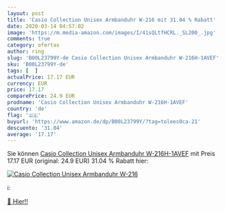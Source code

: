 ```yaml
---
layout: post
title: 'Casio Collection Unisex Armbanduhr W-216 mit 31.04 % Rabatt'
date: 2020-03-14 04:57:02
image: 'https://m.media-amazon.com/images/I/41sQLtfHCRL._SL200_.jpg'
comments: true
category: ofertas
author: ring
slug: 'B00L23799Y-de Casio Collection Unisex Armbanduhr W-216H-1AVEF'
sku: 'B00L23799Y-de'
tags: [  ]
actualPrice: 17.17 EUR
currency: EUR
price: 17.17
comparePrice: 24.9 EUR
prodname: 'Casio Collection Unisex Armbanduhr W-216H-1AVEF'
country: 'de'
flag: '🇩🇪'
buyurl: 'https://www.amazon.de/dp/B00L23799Y/?tag=tolees0ca-21'
descuento: '31.04'
average: '17.17'
---
```


Sie können [Casio Collection Unisex Armbanduhr W-216H-1AVEF](https://www.amazon.de/dp/B00L23799Y/?tag=tolees0ca-21) mit Preis 17.17 EUR (original: 24.9 EUR) 31.04 % Rabatt hier:

[![Casio Collection Unisex Armbanduhr W-216](https://m.media-amazon.com/images/I/41sQLtfHCRL._SL200_.jpg)](https://www.amazon.de/dp/B00L23799Y/?tag=tolees0ca-21)

ℹ️:


[🛒 Hier!!](https://www.amazon.de/dp/B00L23799Y/?tag=tolees0ca-21)
